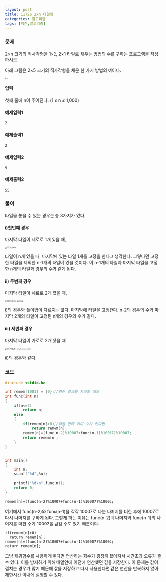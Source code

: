 ```yaml
---
layout: post
title: 11726 2xn 타일링
categories: 알고리즘
tags: [백준,알고리즘]
---
```

### 문제

2×n 크기의 직사각형을 1×2, 2×1 타일로 채우는 방법의 수를 구하는 프로그램을 작성하시오.

아래 그림은 2×5 크기의 직사각형을 채운 한 가지 방법의 예이다.

<img src="https://onlinejudgeimages.s3-ap-northeast-1.amazonaws.com/problem/11726/1.png" alt="img" style="zoom:25%;" />

#### 입력
첫째 줄에 n이 주어진다. (1 ≤ n ≤ 1,000)
#### 예제입력1  
```
2
```
#### 예제출력1  
```
2
```
#### 예제입력2  
```
9
```
#### 예제출력2  
```
55
```
### 풀이 

타일을 놓을 수 있는 경우는 총 3가지가 있다. 

#### i)첫번째 경우
마지막 타일이 세로로 1개 있을 때,

<img src="https://user-images.githubusercontent.com/68053199/132939260-326eca8e-8591-409f-bc05-c56324c0f3d8.png" alt="11726_Odd" style="zoom:40%;" />

타일이 n개 있을 때, 마지막에 있는 타일 1개를 고정을 한다고 생각한다. 그렇다면 고정한 타일을 제외한 n-1개의 타일이 있을 것이다. 이 n-1개의 타일과 마지막 타일을 고정한 n개의 타일과 경우의 수가 같게 된다.

#### ii) 두번째 경우
마지막 타일이 세로로 2개 있을 때,

<img src="https://user-images.githubusercontent.com/68053199/132939466-0e3caf9a-17dd-41e2-8a70-d53c25adbad0.png" alt="11726_Even_Vertical" style="zoom:40%;" />

i)의 경우와 풀이법이 다르지는 않다. 마지막에 타일을 고정한다. n-2의 경우의 수와 마지막 2개의 타일이 고정된 n개의 경우의 수가 같다.

#### iii) 세번째 경우
마지막 타일이 가로로 2개 있을 때

<img src="https://user-images.githubusercontent.com/68053199/132939297-eb214b92-ce1e-473c-98cd-0194afd9cc9e.png" alt="11726_Even_horizontal" style="zoom:50%;" />

 ii)의 경우와 같다.

### 코드

```c
#include <stdio.h>

int remem[1001] = {0};//연산 결과를 저장할 배열
int func(int n)
{
	if(n<=2)
		return n;
	else
	{
		if(remem[n]>0)//배열 안에 이미 수가 있다면 
			return remem[n];
		remem[n]=(func(n-2)%10007+func(n-1)%10007)%10007;
		return remem[n];
	}
}


int main()
{
	int n;
	scanf("%d",&n);
    
	printf("%d\n",func(n));
	return 0;
}
```

`remem[n]=(func(n-2)%10007+func(n-1)%10007)%10007;`

여기에서 func(n-2)와 func(n-1)을 각각 10007로 나눈 나머지를 더한 후에 10007로 다시 나머지를 구하게 된다. 그렇게 하는 이유는 func(n-2)의 나머지와 func(n-1)의 나머지를 더한 수가 10007을 넘길 수도 있기 때문이다. 

```
if(remem[n]>0)
  return remem[n];
remem[n]=(func(n-2)%10007+func(n-1)%10007)%10007;
return remem[n];
```

그냥 재귀함수를 사용하게 된다면 연산하는 회수가 굉장히 많아져서 시간초과 오류가 뜰 수 있다. 이를 방지하기 위해 배열안에 이전에 연산했던 값을 저장한다. 이 문제는 값이 겹치는 경우가 많기 때문에 값을 저장하고 다시 사용한다면 같은 연산을 반복하지 않아 제한시간 이내에 실행할 수 있다.

